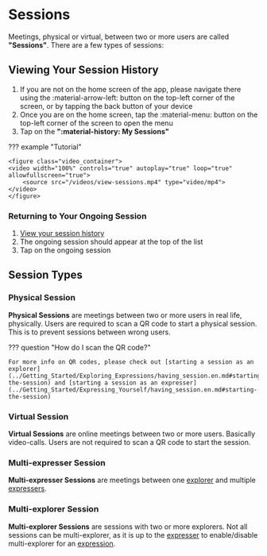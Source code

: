 # Sessions

Meetings, physical or virtual, between two or more users are called **"Sessions"**. There are a few types of sessions:

## Viewing Your Session History

1. If you are not on the home screen of the app, please navigate there using the :material-arrow-left: button on the top-left corner of the screen, or by tapping the back button of your device
2. Once you are on the home screen, tap the :material-menu: button on the top-left corner of the screen to open the menu
3. Tap on the **":material-history: My Sessions"**

??? example "Tutorial"

    <figure class="video_container">
    <video width="100%" controls="true" autoplay="true" loop="true" allowfullscreen="true">
        <source src="/videos/view-sessions.mp4" type="video/mp4">
    </video>
    </figure>

### Returning to Your Ongoing Session

1. [View your session history](#viewing-your-session-history)
2. The ongoing session should appear at the top of the list
3. Tap on the ongoing session

## Session Types

### Physical Session

**Physical Sessions** are meetings between two or more users in real life, physically. Users are required to scan a QR code to start a physical session. This is to prevent sessions between wrong users.

??? question "How do I scan the QR code?"

    For more info on QR codes, please check out [starting a session as an explorer](../Getting_Started/Exploring_Expressions/having_session.en.md#starting-the-session) and [starting a session as an expresser](../Getting_Started/Expressing_Yourself/having_session.en.md#starting-the-session)

### Virtual Session

**Virtual Sessions** are online meetings between two or more users. Basically video-calls. Users are not required to scan a QR code to start the session.

### Multi-expresser Session

**Multi-expresser Sessions** are meetings between one [explorer](user_modes.en.md#explorer) and multiple [expressers](user_modes.en.md#expresser).

### Multi-explorer Session

**Multi-explorer Sessions** are sessions with two or more explorers. Not all sessions can be multi-explorer, as it is up to the [expresser](user_modes.en.md#expresser) to enable/disable multi-explorer for an [expression](../Getting_Started/Expressing_Yourself/expressions.en.md).
